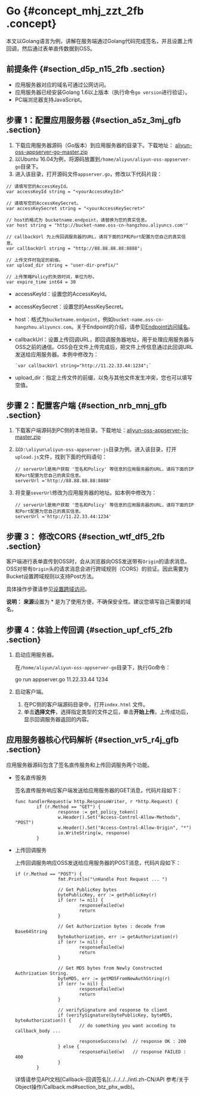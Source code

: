 # Go {#concept_mhj_zzt_2fb .concept}

本文以Golang语言为例，讲解在服务端通过Golang代码完成签名，并且设置上传回调，然后通过表单直传数据到OSS。

## 前提条件 {#section_d5p_n15_2fb .section}

-   应用服务器对应的域名可通过公网访问。
-   应用服务器已经安装Golang 1.6以上版本（执行命令`go version`进行验证）。
-   PC端浏览器支持JavaScript。

## 步骤 1：配置应用服务器 {#section_a5z_3mj_gfb .section}

1.  下载应用服务器源码（Go版本）到应用服务器的目录下。下载地址： [aliyun-oss-appserver-go-master.zip](http://docs-aliyun.cn-hangzhou.oss.aliyun-inc.com/assets/attach/86983/APP_zh/1538029675267/aliyun-oss-appserver-go-master.zip)
2.  以Ubuntu 16.04为例，将源码放置到`/home/aliyun/aliyun-oss-appserver-go`目录下。
3.  进入该目录，打开源码文件`appserver.go`，修改以下代码片段：

```
// 请填写您的AccessKeyId。
var accessKeyId string = "<yourAccessKeyId>"

// 请填写您的AccessKeySecret。
var accessKeySecret string = "<yourAccessKeySecret>"

// host的格式为 bucketname.endpoint，请替换为您的真实信息。
var host string = "http://bucket-name.oss-cn-hangzhou.aliyuncs.com'"

// callbackUrl 为上传回调服务器的URL，请将下面的IP和Port配置为您自己的真实信息。
var callbackUrl string = "http://88.88.88.88:8888";

// 上传文件时指定的前缀。
var upload_dir string = "user-dir-prefix/"

// 上传策略Policy的失效时间，单位为秒。
var expire_time int64 = 30
```

-   accessKeyId：设置您的AccessKeyId。
-   accessKeySecret：设置您的AessKeySecret。
-   host：格式为`bucketname.endpoint`，例如`bucket-name.oss-cn-hangzhou.aliyuncs.com`。关于Endpoint的介绍，请参见[Endpoint访问域名](../../../../intl.zh-CN/开发指南/基本概念介绍.md#section_t3j_nmt_tdb)。
-   callbackUrl：设置上传回调URL，即回调服务器地址，用于处理应用服务器与OSS之前的通信。OSS会在文件上传完成后，把文件上传信息通过此回调URL发送给应用服务器。本例中修改为：

    ```
    `var callbackUrl string="http://11.22.33.44:1234";`
    ```

-   upload\_dir：指定上传文件的前缀，以免与其他文件发生冲突，您也可以填写空值。

## 步骤 2：配置客户端 {#section_nrb_mnj_gfb .section}

1.  下载客户端源码到PC侧的本地目录。下载地址：[aliyun-oss-appserver-js-master.zip](http://docs-aliyun.cn-hangzhou.oss.aliyun-inc.com/assets/attach/86983/APP_zh/1537971352825/aliyun-oss-appserver-js-master.zip)
2.  以`D:\aliyun\aliyun-oss-appserver-js`目录为例。进入该目录，打开`upload.js`文件，找到下面的代码语句：

    ```
    // serverUrl是用户获取 '签名和Policy' 等信息的应用服务器的URL，请将下面的IP和Port配置为您自己的真实信息。
    serverUrl ='http://88.88.88.88:8888'
    ```

3.  将变量`severUrl`修改为应用服务器的地址。如本例中修改为：

    ```
    // serverUrl是用户获取 '签名和Policy' 等信息的应用服务器的URL，请将下面的IP和Port配置为您自己的真实信息。
    serverUrl ='http://11.22.33.44:1234'
    ```


## 步骤 3： 修改CORS {#section_wtf_df5_2fb .section}

客户端进行表单直传到OSS时，会从浏览器向OSS发送带有`Origin`的请求消息。OSS对带有`Origin`头的请求消息会进行跨域规则（CORS）的验证。因此需要为Bucket设置跨域规则以支持Post方法。

具体操作步骤请参见[设置跨域访问](../../../../intl.zh-CN/控制台用户指南/管理存储空间/设置跨域访问.md#)。

**说明：** **来源**设置为 \* 是为了使用方便，不确保安全性。建议您填写自己需要的域名。

## 步骤 4：体验上传回调 {#section_upf_cf5_2fb .section}

1.  启动应用服务器。

    在`/home/aliyun/aliyun-oss-appserver-go`目录下，执行Go命令：

    go run appserver.go 11.22.33.44 1234

2.  启动客户端。
    1.  在PC侧的客户端源码目录中，打开`index.html` 文件。
    2.  单击**选择文件**，选择指定类型的文件之后，单击**开始上传**。上传成功后，显示回调服务器返回的内容。

## 应用服务器核心代码解析 {#section_vr5_r4j_gfb .section}

应用服务器源码包含了签名直传服务和上传回调服务两个功能。

-   签名直传服务

    签名直传服务响应客户端发送给应用服务器的GET消息，代码片段如下：

    ```
    func handlerRequest(w http.ResponseWriter, r *http.Request) {   
            if (r.Method == "GET") {
                    response := get_policy_token()
                    w.Header().Set("Access-Control-Allow-Methods", "POST")
                    w.Header().Set("Access-Control-Allow-Origin", "*")
                    io.WriteString(w, response)
    		}
    ```

-   上传回调服务

    上传回调服务响应OSS发送给应用服务器的POST消息，代码片段如下：

    ```
    if (r.Method == "POST") {
                    fmt.Println("\nHandle Post Request ... ")
    
                    // Get PublicKey bytes
                    bytePublicKey, err := getPublicKey(r)
                    if (err != nil) {
                            responseFailed(w)
                            return
                    }
    
                    // Get Authorization bytes : decode from Base64String
                    byteAuthorization, err := getAuthorization(r)
                    if (err != nil) {
                            responseFailed(w)
                            return
                    }
    
                    // Get MD5 bytes from Newly Constructed Authrization String. 
                    byteMD5, err := getMD5FromNewAuthString(r)
                    if (err != nil) {
                            responseFailed(w)
                            return
                    }
    
                    // verifySignature and response to client 
                    if (verifySignature(bytePublicKey, byteMD5, byteAuthorization)) {
                            // do something you want accoding to callback_body ...
    
                            responseSuccess(w)  // response OK : 200  
                    } else {
                            responseFailed(w)   // response FAILED : 400 
                    }
            }
    ```

    详情请参见API文档[Callback–回调签名](../../../../intl.zh-CN/API 参考/关于Object操作/Callback.md#section_btz_phx_wdb)。


